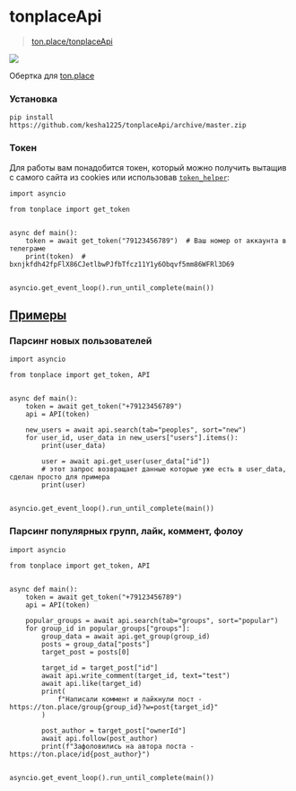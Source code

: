 # tonplaceApi

> [ton.place/tonplaceApi](https://ton.place/group7123)

![](https://upload.wikimedia.org/wikipedia/commons/thumb/0/0b/Gram_cryptocurrency_logo.svg/150px-Gram_cryptocurrency_logo.svg.png)

Обертка для [ton.place](https://ton.place/kesha1225)


### Установка

```
pip install https://github.com/kesha1225/tonplaceApi/archive/master.zip
```


### Токен

Для работы вам понадобится токен, который можно получить вытащив с самого сайта из cookies или 
использовав [`token_helper`](./examples/get_token_example.py):
```python3
import asyncio

from tonplace import get_token


async def main():
    token = await get_token("79123456789")  # Ваш номер от аккаунта в телеграме
    print(token)  # bxnjkfdh42fpFlX86CJetlbwPJfbTfcz11Y1y6Obqvf5mm86WFRl3D69


asyncio.get_event_loop().run_until_complete(main())
```


## [Примеры](examples/)

### Парсинг новых пользователей
```python3
import asyncio

from tonplace import get_token, API


async def main():
    token = await get_token("+79123456789")
    api = API(token)

    new_users = await api.search(tab="peoples", sort="new")
    for user_id, user_data in new_users["users"].items():
        print(user_data)

        user = await api.get_user(user_data["id"])
        # этот запрос возвращает данные которые уже есть в user_data, сделан просто для примера
        print(user)


asyncio.get_event_loop().run_until_complete(main())
```


### Парсинг популярных групп, лайк, коммент, фолоу
```python3
import asyncio

from tonplace import get_token, API


async def main():
    token = await get_token("+79123456789")
    api = API(token)

    popular_groups = await api.search(tab="groups", sort="popular")
    for group_id in popular_groups["groups"]:
        group_data = await api.get_group(group_id)
        posts = group_data["posts"]
        target_post = posts[0]

        target_id = target_post["id"]
        await api.write_comment(target_id, text="test")
        await api.like(target_id)
        print(
            f"Написали коммент и лайкнули пост - https://ton.place/group{group_id}?w=post{target_id}"
        )

        post_author = target_post["ownerId"]
        await api.follow(post_author)
        print(f"Зафоловились на автора поста - https://ton.place/id{post_author}")


asyncio.get_event_loop().run_until_complete(main())
```
